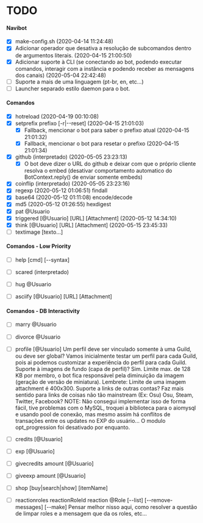 # TODO

#### Navibot

- [x] make-config.sh (2020-04-14 11:24:48)
- [X] Adicionar operador que desativa a resolução de subcomandos dentro de argumentos literais. (2020-04-15 21:00:50)
- [X] Adicionar suporte à CLI (se conectando ao bot, podendo executar comandos, interagir com a instância e podendo receber as mensagens dos canais) (2020-05-04 22:42:48)
- [ ] Suporte a mais de uma linguagem (pt-br, en, etc...)
- [ ] Launcher separado estilo daemon para o bot.

#### Comandos

- [X] hotreload (2020-04-19 00:10:08)
- [X] setprefix prefixo [-r|--reset] (2020-04-15 21:01:03)
    - [X] Fallback, mencionar o bot para saber o prefixo atual (2020-04-15 21:01:32)
    - [X] Fallback, mencionar o bot para resetar o prefixo (2020-04-15 21:01:34)

- [X] github (interpretado) (2020-05-05 23:23:13)
    - [X] O bot deve dizer o URL do github e deixar com que o próprio cliente resolva o embed (desativar comportamento automatico do BotContext.reply() de enviar somente embeds)

- [X] coinflip (interpretado) (2020-05-05 23:23:16)
- [X] regexp (2020-05-12 01:06:51) findall
- [X] base64 (2020-05-12 01:11:08) encode/decode
- [X] md5 (2020-05-12 01:26:55) hexdigest
- [X] pat @Usuario
- [X] triggered [@Usuario] [URL] [Attachment] (2020-05-12 14:34:10)
- [X] think [@Usuario] [URL] [Attachment] (2020-05-15 23:45:33)
- [ ] textimage [texto...]

#### Comandos - Low Priority

- [ ] help [cmd] [--syntax]

- [ ] scared (interpretado)
- [ ] hug @Usuario

- [ ] asciify [@Usuario] [URL] [Attachment]

#### Comandos - DB Interactivity

- [ ] marry @Usuario
- [ ] divorce @Usuario

- [ ] profile [@Usuario]
    Um perfil deve ser vinculado somente à uma Guild, ou deve ser global?
        Vamos inicialmente testar um perfil para cada Guild, pois ai podemos customizar a experiência do perfil para cada Guild.
    Suporte à imagens de fundo (capa de perfil)?
        Sim. Limite max. de 128 KB por membro, o bot fica responsável pela diminuição da imagem (geração de versão de miniatura).
        Lembrete: Limite de uma imagem attachment é 400x300.
        Suporte a links de outras contas? Faz mais sentido para links de coisas não tão mainstream (Ex: Osu)
            Osu, Steam, Twitter, Facebook?
    NOTE: Não consegui implementar isso de forma fácil, tive problemas com o MySQL, troquei a biblioteca para o aiomysql e usando pool de conexão, mas mesmo assim há conflitos de transações entre os updates no EXP do usuário... O modulo opt_progression foi desativado por enquanto.
- [ ] credits [@Usuario]
- [ ] exp [@Usuario]
- [ ] givecredits amount [@Usuario]
- [ ] giveexp amount [@Usuario]

- [ ] shop [buy|search|show] [itemName]

- [ ] reactionroles reactionRoleId reaction @Role [--list] [--remove-messages] [--make]
    Pensar melhor nisso aqui, como resolver a questão de limpar roles e a mensagem que da os roles, etc...